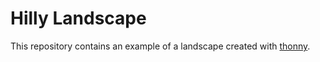 # Hilly Landscape

This repository contains an example of a landscape created with [thonny](https://thonny.org/).
